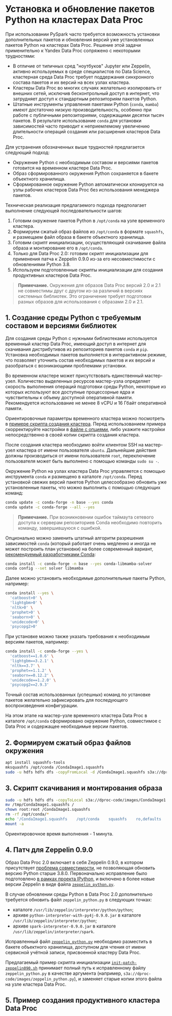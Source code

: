 # Установка и обновление пакетов Python на кластерах Data Proc

При использовании PySpark часто требуется возможность установки дополнительных пакетов и обновления версий уже установленных пакетов Python на кластерах Data Proc. Решение этой задачи применительно к Yandex Data Proc сопряжено с некоторыми трудностями:
* В отличие от типичных сред "ноутбуков" Jupyter или Zeppelin, активно используемых в среде специалистов по Data Science, кластерная среда Data Proc требует поддержания синхронного состава пакетов и их версий на всех узлах кластера.
* Кластеры Data Proc во многих случаях желательно изолировать от внешних сетей, исключив бесконтрольный доступ в интернет, что затрудняет доступ к стандартным репозиториям пакетов Python.
* Штатные инструменты управления пакетами Python (`conda`, `mamba`) имеют достаточно низкую производительность, особенно при работе с публичными репозиториями, содержащими десятки тысяч пакетов. В результате использование `conda` для установки зависимостей часто приводит к неприемлемому увеличению длительности операций создания или расширения кластеров Data Proc.

Для устранения обозначенных выше трудностей предлагается следующий подход:
* Окружение Python с необходимым составом и версиями пакетов готовится на временном кластере Data Proc.
* Образ сформированного окружения Python сохраняется в бакете объектного хранилища.
* Сформированное окружение Python автоматически клонируется на узлы рабочих кластеров Data Proc без использования менеджера пакетов.

Техническая реализация предлагаемого подхода предполагает выполнение следующей последовательности шагов:
1. Готовим окружение пакетов Python в `/opt/conda` на узле временного кластера.
2. Формируем сжатый образ файлов из `/opt/conda` в формате `squashfs`, и размещаем файл образа в бакете объектного хранилища.
3. Готовим скрипт инициализации, осуществляющий скачивание файла образа и монтирование его в `/opt/conda`.
4. Только для Data Proc 2.0: готовим скрипт инициализации для применения патча к Zeppelin 0.9.0 из-за его несовместимости с обновлениями Python 3.8.
5. Используем подготовленные скрипты инициализации для создания продуктивных кластеров Data Proc.

> **Примечание.** Окружения для образов Data Proc версий 2.0 и 2.1 не совместимы друг с другом из-за различий в версиях системных библиотек. Это ограничение требует подготовки разных образов для использования с образами 2.0 и 2.1.

## 1. Создание среды Python с требуемым составом и версиями библиотек

Для создания среды Python с нужными библиотеками используется временный кластер Data Proc, имеющий доступ в интернет для скачивания дистрибутивов из репозиториев пакетов `conda` и `pip`. Установка необходимых пакетов выполняется в интерактивном режиме, что позволяет уточнить состав необходимых пакетов и их версий и разобраться с возникающими проблемами установки.

Во временном кластере может присутствовать единственный мастер-узел. Количество выделенных ресурсов мастер-узла определяет скорость выполнения операций подготовки среды Python, некоторые из которых используют все доступные процессорные ядра и чувствительны к объему доступной оперативной памяти. Рекомендуется использование не менее 8 vCPU и 16 Гбайт оперативной памяти.

Ориентировочные параметры временного кластера можно посмотреть в [примере скрипта создания кластера](dp-pyenv-prepare.sh). Перед использованием примера скорректируйте настройки в [файле с опциями](dp-pyenv-options.sh), либо укажите настройки непосредственно в своей копии скрипта создания кластера.

После создания кластера необходимо войти клиентом SSH на мастер-узел кластера от имени пользователя `ubuntu`. Дальнейшие действия должны производиться от имени пользователя `root`, переключение пользователя может быть выполнено с помощью команды `sudo su -`.

Окружение Python на узлах кластера Data Proc управляется с помощью инструмента `conda` и размещено в каталоге `/opt/conda`. Перед установкой свежих версий пакетов Python целесообразно обновить уже установленные пакеты, что можно выполнить с помощью следующих команд:

```bash
conda update -c conda-forge -n base --yes conda
conda update -c conda-forge --all --yes
```

> **Примечание.** При возникновении ошибок таймаута сетевого доступа к серверам репозиториев Conda необходимо повторить команду, завершившуюся с ошибкой.

Опционально можно заменить штатный алгоритм разрешения зависимостей `conda` (который работает очень медленно и иногда не может построить план установки) на более современный вариант, [рекомендуемый разработчиками Conda](https://www.anaconda.com/blog/a-faster-conda-for-a-growing-community):

```bash
conda install -c conda-forge -n base --yes conda-libmamba-solver
conda config --set solver libmamba
```

Далее можно установить необходимые дополнительные пакеты Python, например:

```bash
conda install --yes \
  'catboost>0' \
  'lightgbm>0' \
  'nltk>0' \
  'prophet>0' \
  'seaborn>0' \
  'unidecode>0' \
  'psycopg2>0'
```

При установке можно также указать требования к необходимым версиям пакетов, например:

```bash
conda install -c conda-forge --yes \
  'catboost==1.0.6' \
  'lightgbm==3.2.1' \
  'nltk==3.7' \
  'prophet==1.1.2' \
  'seaborn==0.12.2' \
  'unidecode==1.2.0' \
  'psycopg2==2.9.3'
```

Точный состав использованных (успешных) команд по установке пакетов желательно зафиксировать для последующего воспроизведения конфигурации.

На этом этапе на мастер-узле временного кластера Data Proc в каталоге `/opt/conda` сформировано окружение Python, совместимое с Data Proc и содержащее необходимые версии пакетов.

## 2. Формируем сжатый образ файлов окружения

```bash
apt install squashfs-tools
mksquashfs /opt/conda /CondaImage1.squashfs
sudo -u hdfs hdfs dfs -copyFromLocal -d /CondaImage1.squashfs s3a://dproc-code/images/
```

## 3. Скрипт скачивания и монтирования образа

```bash
sudo -u hdfs hdfs dfs -copyToLocal s3a://dproc-code/images/CondaImage1.squashfs /tmp/
mv /tmp/CondaImage1.squashfs /
chown root:root /CondaImage1.squashfs
rm -rf /opt/conda/*
echo '/CondaImage1.squashfs    /opt/conda    squashfs    ro,defaults    0 0' >>/etc/fstab
mount -a
```

Ориентировочное время выполнения - 1 минута.

## 4. Патч для Zeppelin 0.9.0

Образ Data Proc 2.0 включает в себя Zeppelin 0.9.0, в котором присутствует [проблема совместимости](https://github.com/ipython/ipython/issues/11590), не позволяющая обновить версию Python старше 3.8.0. Первоначально исправление было подготовлено [в рамках проекта IPython](https://github.com/ipython/ipython/pull/11593), и включено в более новые версии Zeppelin в виде файла [`zeppelin_python.py`](https://github.com/apache/zeppelin/blob/master/python/src/main/resources/python/zeppelin_python.py).

В случае обновлении среды Python в Data Proc 2.0 дополнительно требуется обновить файл `zeppelin_python.py` в следующих точках:
* каталоге `/usr/lib/zeppelin/interpreter/python/python`;
* архиве `python-interpreter-with-py4j-0.9.0.jar` в каталоге `/usr/lib/zeppelin/interpreter/python`;
* архиве `spark-interpreter-0.9.0.jar` в каталоге `/usr/lib/zeppelin/interpreter/spark`.

Исправленный файл [`zeppelin_python.py`](https://github.com/apache/zeppelin/blob/master/python/src/main/resources/python/zeppelin_python.py) необходимо разместить в бакете объектного хранилища, доступном для чтения от имени сервисной учётной записи, присвоенной кластеру Data Proc.

Предлагаемый пример скрипта инициализации [`init-patch-zeppelin090.sh`](init-patch-zeppelin090.sh) принимает полный путь к исправленному файлу `zeppelin_python.py` в качестве аргумента (например, `s3a://dproc-code/images/zeppelin_python.py`), и заменяет старые копии этого файла на узле кластера Data Proc.

## 5. Пример создания продуктивного кластера Data Proc

